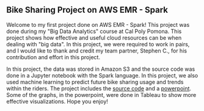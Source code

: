 ## Bike Sharing Project on AWS EMR - Spark

Welcome to my first project done on AWS EMR - Spark! This project was done during my "Big Data Analytics" course at Cal Poly Pomona. This project shows
how effective and useful cloud resources can be when dealing with "big data". In this project, we were required to work in pairs, and I would like to thank
and credit my team partner, Stephen C., for his contribution and effort in this project.

In this project, the data was stored in Amazon S3 and the source code was done in a Jupyter notebook with the Spark language. In this project, we also used
machine learning to predict future bike sharing usage and trends within the riders. The project includes the [source code](https://github.com/minjaesong92/data-analytics-projects/blob/main/bike-sharing-spark/Final_Project_v3.ipynb) and a [powerpoint](https://github.com/minjaesong92/data-analytics-projects/blob/main/bike-sharing-spark/CIS%204567%20-%20Big%20Data%20-%20Bike%20Rentals.pdf). Some of
the graphs, in the powerpoint, were done in Tableau to show more effective visualizations.
Hope you enjoy! 
